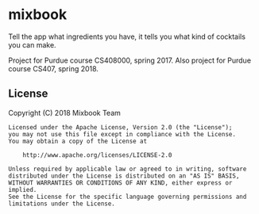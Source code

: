 # mixbook
Tell the app what ingredients you have, it tells you what kind of cocktails you can make.

Project for Purdue course CS408000, spring 2017.
Also project for Purdue course CS407, spring 2018.

## License
Copyright (C) 2018 Mixbook Team

    Licensed under the Apache License, Version 2.0 (the "License");
    you may not use this file except in compliance with the License.
    You may obtain a copy of the License at

        http://www.apache.org/licenses/LICENSE-2.0

    Unless required by applicable law or agreed to in writing, software
    distributed under the License is distributed on an "AS IS" BASIS,
    WITHOUT WARRANTIES OR CONDITIONS OF ANY KIND, either express or implied.
    See the License for the specific language governing permissions and
    limitations under the License.
